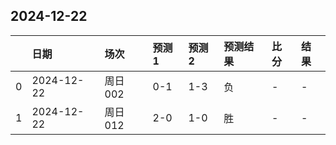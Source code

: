 

## 2024-12-22

|    | 日期       | 场次    | 预测1   | 预测2   | 预测结果   | 比分   | 结果   |
|---:|:-----------|:--------|:--------|:--------|:-----------|:-------|:-------|
|  0 | 2024-12-22 | 周日002 | 0-1     | 1-3     | 负         | -      | -      |
|  1 | 2024-12-22 | 周日012 | 2-0     | 1-0     | 胜         | -      | -      |

